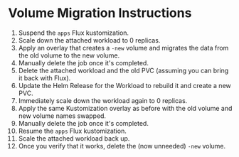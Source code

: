 # Volume Migration Instructions
1. Suspend the `apps` Flux kustomization.
2. Scale down the attached workload to 0 replicas.
2. Apply an overlay that creates a `-new` volume and migrates the data from the old volume to the new volume.
2. Manually delete the job once it's completed.
3. Delete the attached workload and the old PVC (assuming you can bring it back with Flux).
4. Update the Helm Release for the Workload to rebuild it and create a new PVC.
5. Immediately scale down the workload again to 0 replicas.
6. Apply the same Kustomization overlay as before with the old volume and new volume names swapped.
7. Manually delete the job once it's completed.
8. Resume the `apps` Flux kustomization.
8. Scale the attached workload back up.
9. Once you verify that it works, delete the (now unneeded) `-new` volume.
